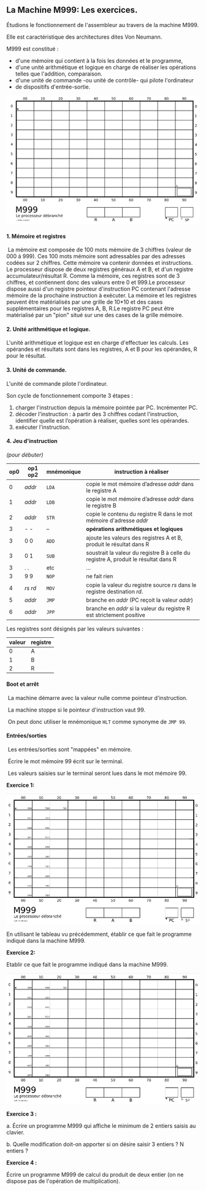 ## La Machine M999: Les exercices. 

Étudions le fonctionnement de l'assembleur au travers de la machine M999. 

Elle est caractéristique des architectures dites Von Neumann. 

M999 est constitué : 

- d'une mémoire qui contient à la fois les données et le programme,
- d'une unité arithmétique et logique en charge de réaliser les opérations telles que l'addition, comparaison.
- d'une unité de commande -ou unité de contrôle- qui pilote l'ordinateur
- de dispositifs d'entrée-sortie.

![](/ArchitectureMaterielle/IMG/M999.JPG)

#### 1. Mémoire et registres

​	La mémoire est composée de 100 mots mémoire de 3 chiffres (valeur de 000 à 999). Ces 100 mots mémoire sont adressables par des adresses codées sur 2 chiffres. Cette mémoire va contenir données et instructions. Le processeur dispose de deux registres généraux A et B, et d'un registre accumulateur/résultat R. Comme la mémoire, ces registres sont de 3 chiffres, et contiennent donc des valeurs entre 0 et 999.Le processeur dispose aussi d'un registre pointeur d'instruction PC contenant l'adresse mémoire de la prochaine instruction à exécuter. La mémoire et les registres peuvent être matérialisés par une grille de 10*10 et des cases supplémentaires pour les registres A, B, R.Le registre PC peut être matérialisé par un "pion" situé sur une des cases de la grille mémoire.

#### 2. Unité arithmétique et logique. 

L'unité arithmétique et logique est en charge d'effectuer les calculs. Les opérandes et résultats sont dans les registres, A et B pour les opérandes, R pour le résultat.

#### 3. Unité de commande. 

L'unité de commande pilote l'ordinateur.

Son cycle de fonctionnement comporte 3 étapes :

1. charger l'instruction depuis la mémoire pointée par PC. Incrémenter PC.  
2. décoder l'instruction : à partir des 3 chiffres codant l'instruction, identifier quelle est l’opération à réaliser, quelles sont les opérandes.  
3. exécuter l'instruction. 	

#### 4. Jeu d'instruction

*(pour débuter)*

| op0  | op1 op2               | mnémonique | instruction à 			réaliser                           |
| ---- | --------------------- | ---------- | ------------------------------------------------------------ |
| 0    | *addr*                | `LDA`      | copie le mot 			mémoire d’adresse *addr* 			dans le registre A |
| 1    | *addr*                | `LDB`      | copie le mot 			mémoire d’adresse *addr* 			dans le registre B |
| 2    | *addr*                | `STR`      | copie le 			contenu du registre R dans le mot mémoire d'adresse *addr* |
| 3    | - -                   | –          | **opérations 			arithmétiques et logiques**         |
| 3    | 0 0                   | `ADD`      | ajoute les valeurs 			des registres A et B, produit le résultat dans R |
| 3    | 0 1                   | `SUB`      | soustrait la valeur 			du registre B à celle du registre A, produit le résultat dans R |
| 3    | . .                   | etc        | …                                                            |
| 3    | 9 9                   | `NOP`      | ne fait rien                                                 |
| 4    | *rs* 			*rd* | `MOV`      | copie la valeur 			du registre source *rs* 			dans le registre destination *rd*. |
| 5    | *addr*                | `JMP`      | branche en *addr* 			(PC reçoit la valeur *addr*)   |
| 6    | *addr*                | `JPP`      | branche en *addr* 			si la valeur du registre R est strictement positive |

Les registres sont désignés par les valeurs suivantes :

| valeur | registre |
| ------ | -------- |
| 0      | A        |
| 1      | B        |
| 2      | R        |

#### Boot et arrêt

​	La machine démarre avec la valeur nulle comme pointeur d'instruction.

​	La machine stoppe si le pointeur d'instruction vaut 99.

​	On peut donc utiliser le mnémonique `HLT` comme synonyme de `JMP 99`.

#### Entrées/sorties

​	Les entrées/sorties sont "mappées" en mémoire.

​	Écrire le mot mémoire 99 écrit sur le terminal.

​	Les valeurs saisies sur le terminal seront lues dans le mot mémoire 99.


**Exercice 1:**

![](/ArchitectureMaterielle/IMG/M999_exple.jpg)

En utilisant le tableau vu précédemment, établir ce que fait le programme indiqué dans la machine M999.

**Exercice 2:**

 Etablir ce que fait le programme indiqué dans la machine M999.

![](/ArchitectureMaterielle/IMG/M999_exple.jpg)

**Exercice 3 :** 

a. Écrire un programme M999 qui affiche le minimum de 2 entiers saisis au clavier. 

b. Quelle modification doit-on apporter si on désire saisir 3 entiers ? N entiers ? 



**Exercice 4 :**

 Écrire un programme M999 de calcul du produit de deux entier (on ne dispose pas de l'opération de multiplication). 
